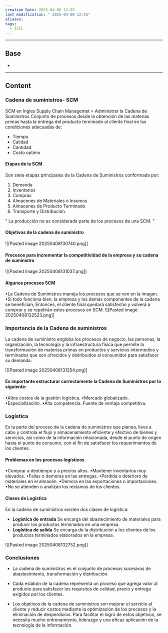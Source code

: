 ```yaml
---
creation Date: 2025-04-08 12:55
last modification: " 2025-04-08 12:55"
aliases: 
tags:
  - ISIL
---
```

___
## Base
- 
___
## Content

### Cadena de suministros- SCM
SCM en Ingles Supply Chain Managemet = Administrar la Cadena de Suministros
Conjunto de procesos desde la obtención de las materias primas hasta la entrega del producto terminado al cliente final en las condiciones adecuadas de:
- Tiempo
- Calidad
- Cantidad
- Costo optimo
#### Etapas de la SCM
Son siete etapas principales de la Cadena de Suministros conformada por:
1. Demanda
2. Inventarios
3. Compras
4. Almacenes de Materiales o Insumos
5. Almacenes de Producto Terminado
6. Transporte y Distribución.

" La producción no es considerada parte de los procesos de una SCM. "
#### Objetivos de la cadena de suministro

![[Pasted image 20250408130740.png]]
#### Procesos para incrementar la competitividad de la empresa y su cadena de suministro 
![[Pasted image 20250408131037.png]]
#### Algunos procesos SCM
•La Cadena de Suministros maneja los procesos que se ven en la imagen.
•Si todo funciona bien, la empresa y los demás componentes de la cadena se benefician, Entonces, el cliente final quedará satisfecho y volverá a comprar y se repetirán estos procesos en SCM.
![[Pasted image 20250408132523.png]]

### Importancia de la Cadena de suministros
La cadena de suministro engloba los procesos de negocio, las personas, la organización, la tecnología y la infraestructura física que permite la transformación de materias primas en productos y servicios intermedios y terminados que son ofrecidos y distribuidos al consumidor para satisfacer su demanda.

![[Pasted image 20250408131354.png]]
#### Es importante estructurar correctamente la Cadena de Suministros por lo siguiente:
•Altos costos de la gestión logística.
•Mercado globalizado.
•Especialización.
•Alta competencia.
Fuente de ventaja competitiva.
### Logística

Es la parte del proceso de la cadena de suministros que planea, lleva a cabo y controla el flujo y almacenamiento eficiente y efectivo de bienes y servicios, así como de la información relacionada, desde el punto de origen hasta el punto de consumo, con el fin de satisfacer los requerimientos de los clientes.
#### Problemas en los procesos logísticos
•Comprar a destiempo y a precios altos.
•Mantener inventarios muy elevados.
•Fallas o demoras en las entregas.
•Pérdida o deterioro de materiales en el almacén.
•Demora en las exportaciones o importaciones.
•No se atienden o analizan los reclamos de los clientes.

#### Clases de Logística
En la cadena de suministros existen dos clases de logística:
- **Logística de entrada**
	Se encarga del abastecimiento de materiales para producir los productos terminados en una empresa.
- **Logística de salida**
	Se encarga de la distribución a los clientes de los productos terminados elaborados en la empresa.

![[Pasted image 20250408132752.png]]
### Conclusiones

- La cadena de suministros es el conjunto de procesos sucesivos de abastecimiento, transformación y distribución.

- Cada eslabón de la cadena representa un proceso que agrega valor al producto para satisfacer los requisitos de calidad, precio y entrega exigidos por los clientes.

- Los objetivos de la cadena de suministros son mejorar el servicio al cliente y reducir costos mediante la optimización de los procesos y la eliminación de desperdicios. Para facilitar el logro de estos objetivos, se necesita mucho entrenamiento, liderazgo y una eficaz aplicación de la tecnología de la información.